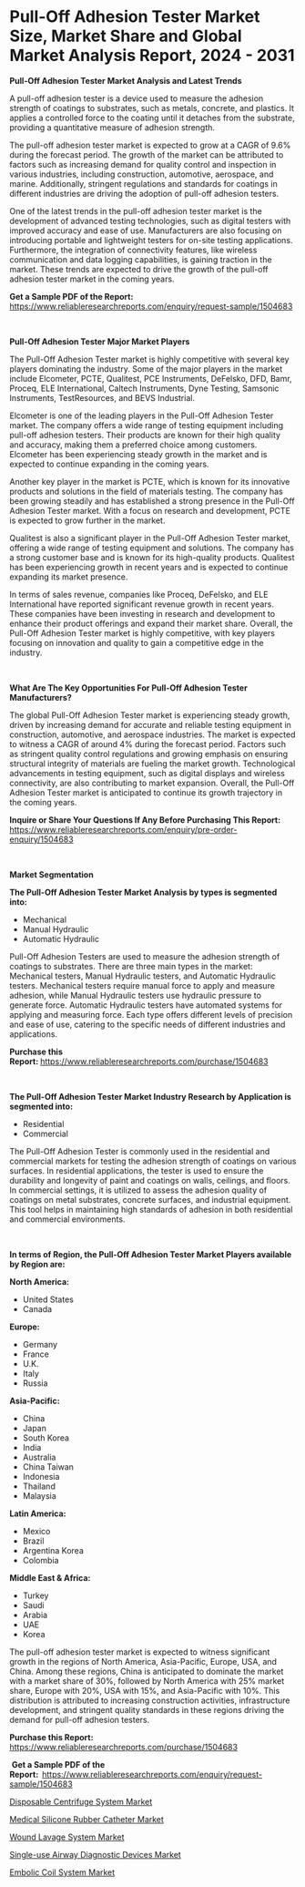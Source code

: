 <p><h1>Pull-Off Adhesion Tester Market Size, Market Share and Global Market Analysis Report, 2024 - 2031</h1></p><p><strong>Pull-Off Adhesion Tester Market Analysis and Latest Trends</strong></p>
<p><p>A pull-off adhesion tester is a device used to measure the adhesion strength of coatings to substrates, such as metals, concrete, and plastics. It applies a controlled force to the coating until it detaches from the substrate, providing a quantitative measure of adhesion strength.</p><p>The pull-off adhesion tester market is expected to grow at a CAGR of 9.6% during the forecast period. The growth of the market can be attributed to factors such as increasing demand for quality control and inspection in various industries, including construction, automotive, aerospace, and marine. Additionally, stringent regulations and standards for coatings in different industries are driving the adoption of pull-off adhesion testers.</p><p>One of the latest trends in the pull-off adhesion tester market is the development of advanced testing technologies, such as digital testers with improved accuracy and ease of use. Manufacturers are also focusing on introducing portable and lightweight testers for on-site testing applications. Furthermore, the integration of connectivity features, like wireless communication and data logging capabilities, is gaining traction in the market. These trends are expected to drive the growth of the pull-off adhesion tester market in the coming years.</p></p>
<p><strong>Get a Sample PDF of the Report:&nbsp;</strong> <a href="https://www.reliableresearchreports.com/enquiry/request-sample/1504683">https://www.reliableresearchreports.com/enquiry/request-sample/1504683</a></p>
<p>&nbsp;</p>
<p><strong>Pull-Off Adhesion Tester Major Market Players</strong></p>
<p><p>The Pull-Off Adhesion Tester market is highly competitive with several key players dominating the industry. Some of the major players in the market include Elcometer, PCTE, Qualitest, PCE Instruments, DeFelsko, DFD, Bamr, Proceq, ELE International, Caltech Instruments, Dyne Testing, Samsonic Instruments, TestResources, and BEVS Industrial.</p><p>Elcometer is one of the leading players in the Pull-Off Adhesion Tester market. The company offers a wide range of testing equipment including pull-off adhesion testers. Their products are known for their high quality and accuracy, making them a preferred choice among customers. Elcometer has been experiencing steady growth in the market and is expected to continue expanding in the coming years.</p><p>Another key player in the market is PCTE, which is known for its innovative products and solutions in the field of materials testing. The company has been growing steadily and has established a strong presence in the Pull-Off Adhesion Tester market. With a focus on research and development, PCTE is expected to grow further in the market.</p><p>Qualitest is also a significant player in the Pull-Off Adhesion Tester market, offering a wide range of testing equipment and solutions. The company has a strong customer base and is known for its high-quality products. Qualitest has been experiencing growth in recent years and is expected to continue expanding its market presence.</p><p>In terms of sales revenue, companies like Proceq, DeFelsko, and ELE International have reported significant revenue growth in recent years. These companies have been investing in research and development to enhance their product offerings and expand their market share. Overall, the Pull-Off Adhesion Tester market is highly competitive, with key players focusing on innovation and quality to gain a competitive edge in the industry.</p></p>
<p>&nbsp;</p>
<p><strong>What Are The Key Opportunities For Pull-Off Adhesion Tester Manufacturers?</strong></p>
<p><p>The global Pull-Off Adhesion Tester market is experiencing steady growth, driven by increasing demand for accurate and reliable testing equipment in construction, automotive, and aerospace industries. The market is expected to witness a CAGR of around 4% during the forecast period. Factors such as stringent quality control regulations and growing emphasis on ensuring structural integrity of materials are fueling the market growth. Technological advancements in testing equipment, such as digital displays and wireless connectivity, are also contributing to market expansion. Overall, the Pull-Off Adhesion Tester market is anticipated to continue its growth trajectory in the coming years.</p></p>
<p><strong>Inquire or Share Your Questions If Any Before Purchasing This Report:</strong> <a href="https://www.reliableresearchreports.com/enquiry/pre-order-enquiry/1504683">https://www.reliableresearchreports.com/enquiry/pre-order-enquiry/1504683</a></p>
<p>&nbsp;</p>
<p><strong>Market Segmentation</strong></p>
<p><strong>The Pull-Off Adhesion Tester Market Analysis by types is segmented into:</strong></p>
<p><ul><li>Mechanical</li><li>Manual Hydraulic</li><li>Automatic Hydraulic</li></ul></p>
<p><p>Pull-Off Adhesion Testers are used to measure the adhesion strength of coatings to substrates. There are three main types in the market: Mechanical testers, Manual Hydraulic testers, and Automatic Hydraulic testers. Mechanical testers require manual force to apply and measure adhesion, while Manual Hydraulic testers use hydraulic pressure to generate force. Automatic Hydraulic testers have automated systems for applying and measuring force. Each type offers different levels of precision and ease of use, catering to the specific needs of different industries and applications.</p></p>
<p><strong>Purchase this Report:&nbsp;</strong><a href="https://www.reliableresearchreports.com/purchase/1504683">https://www.reliableresearchreports.com/purchase/1504683</a></p>
<p>&nbsp;</p>
<p><strong>The Pull-Off Adhesion Tester Market Industry Research by Application is segmented into:</strong></p>
<p><ul><li>Residential</li><li>Commercial</li></ul></p>
<p><p>The Pull-Off Adhesion Tester is commonly used in the residential and commercial markets for testing the adhesion strength of coatings on various surfaces. In residential applications, the tester is used to ensure the durability and longevity of paint and coatings on walls, ceilings, and floors. In commercial settings, it is utilized to assess the adhesion quality of coatings on metal substrates, concrete surfaces, and industrial equipment. This tool helps in maintaining high standards of adhesion in both residential and commercial environments.</p></p>
<p>&nbsp;</p>
<p><strong>In terms of Region, the Pull-Off Adhesion Tester Market Players available by Region are:</strong></p>
<p>
    <p> <strong> North America: </strong>
        <ul>
            <li>United States</li>
            <li>Canada</li>
        </ul>
        </p> 
    <p> <strong> Europe: </strong>
        <ul>
            <li>Germany</li>
            <li>France</li>
            <li>U.K.</li>
            <li>Italy</li>
            <li>Russia</li>
        </ul>
        </p> 
    <p> <strong> Asia-Pacific: </strong>
        <ul>
            <li>China</li>
            <li>Japan</li>
            <li>South Korea</li>
            <li>India</li>
            <li>Australia</li>
            <li>China Taiwan</li>
            <li>Indonesia</li>
            <li>Thailand</li>
            <li>Malaysia</li>
        </ul>
        </p> 
    <p> <strong> Latin America: </strong>
        <ul>
            <li>Mexico</li>
            <li>Brazil</li>
            <li>Argentina Korea</li>
            <li>Colombia</li>
        </ul>
        </p> 
    <p> <strong> Middle East & Africa: </strong>
        <ul>
            <li>Turkey</li>
            <li>Saudi</li>
            <li>Arabia</li>
            <li>UAE</li>
            <li>Korea</li>
        </ul>
    </p>
    </p>
<p><p>The pull-off adhesion tester market is expected to witness significant growth in the regions of North America, Asia-Pacific, Europe, USA, and China. Among these regions, China is anticipated to dominate the market with a market share of 30%, followed by North America with 25% market share, Europe with 20%, USA with 15%, and Asia-Pacific with 10%. This distribution is attributed to increasing construction activities, infrastructure development, and stringent quality standards in these regions driving the demand for pull-off adhesion testers.</p></p>
<p><strong>Purchase this Report: </strong><a href="https://www.reliableresearchreports.com/purchase/1504683">https://www.reliableresearchreports.com/purchase/1504683</a></p>
<p>&nbsp;<strong>Get a Sample PDF of the Report:&nbsp;&nbsp;</strong><a href="https://www.reliableresearchreports.com/enquiry/request-sample/1504683">https://www.reliableresearchreports.com/enquiry/request-sample/1504683</a></p>
<p><strong></strong></p>
<p><p><a href="https://medium.com/@adahhagenes4545/disposable-centrifuge-system-market-trends-and-market-analysis-forecasted-for-period-2024-2031-05fe206bba3b">Disposable Centrifuge System Market</a></p><p><a href="https://medium.com/@nayelibosco/medical-silicone-rubber-catheter-market-size-cagr-trends-2024-2030-357a111a353d">Medical Silicone Rubber Catheter Market</a></p><p><a href="https://medium.com/@geoanderson1978/wound-lavage-system-market-comprehensive-assessment-by-type-application-and-geography-43d6c29d6067">Wound Lavage System Market</a></p><p><a href="https://medium.com/@nayelibosco/single-use-airway-diagnostic-devices-market-insight-market-trends-growth-forecasted-from-2024-to-a88d751f7148">Single-use Airway Diagnostic Devices Market</a></p><p><a href="https://medium.com/@geoanderson1978/embolic-coil-system-market-size-market-outlook-and-market-forecast-2024-to-2031-c7116c0966a7">Embolic Coil System Market</a></p></p>